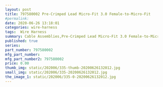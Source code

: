 ```yaml
---
layout: post
title: 797580002 Pre-Crimped Lead Micro-Fit 3.0 Female-to-Micro-Fit
#permalink: 
date: 2020-06-26 13:18:01
categories: wire-harness
tags:  Wire Harness
summary: Cable Assemblies,Pre-Crimped Lead Micro-Fit 3.0 Female-to-Micro-Fit 3.0 Female Tin Plated, 150mm, 20 AWG
published: true 
series: 
part_number: 797580002
mfg_part_number: 
mfg_part_number2: 797580002
price: 0.00
thumb_img: static/202006/335-thumb-20200626132012.jpg
small_img: static/202006/335-20200626132012.jpg
the_image_1: static/202006/335-0-20200626132012.jpg
---
```




